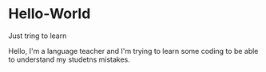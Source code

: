 # Hello-World
Just tring to learn

Hello, I'm a language teacher and I'm trying to learn some coding to be able to understand my studetns mistakes.

